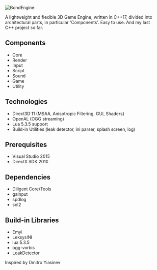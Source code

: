 ![BondEngine](https://github.com/bondarenko-me/BondEngine/blob/master/logo.png)

A lightweight and flexible 3D Game Engine, written in C++17, divided into architectural parts, in particular 'Components'. Easy to use. And my last C++ project so far.

## Components
- Core
- Render
- Input
- Script
- Sound
- Game
- Utility

## Technologies
- Direct3D 11 (MSAA, Anisotropic Filtering, GUI, Shaders)
- OpenAL (OGG streaming)
- Lua 5.3.5 support
- Build-in Utilities (leak detector, ini parser, splash screen, log)

Prerequisites
-------------
- Visual Studio 2015
- DirectX SDK 2010

Dependencies
------------
- Diligent Core/Tools
- gainput
- spdlog
- sol2

Build-in Libraries
-------------
- Emyl
- LeksysINI
- lua 5.3.5
- ogg-vorbis
- LeakDetector

Inspired by Dmitro Yiasinev

